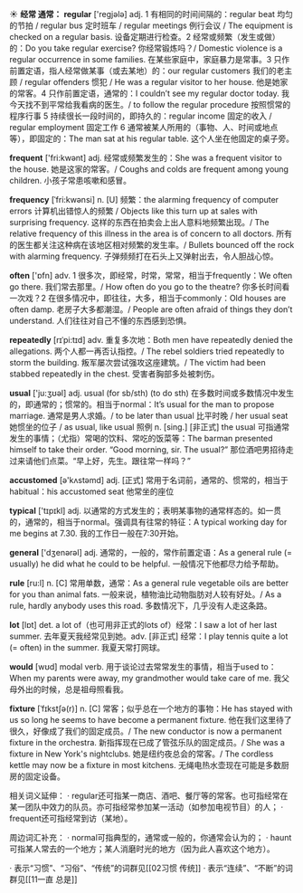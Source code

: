 ☀ <span class="category">**经常 通常：**</span>
<span class="vocabulary">**regular**</span> ['reɡjələ] 
<span class="definition">adj. 1 有相同的时间间隔的：</span>regular beat 均匀的节拍 / regular bus 定时班车 / regular meetings 例行会议 / The equipment is checked on a regular basis. 设备定期进行检查。<span class="definition">2 经常或频繁（发生或做）的：</span>Do you take regular exercise? 你经常锻炼吗？/ Domestic violence is a regular occurrence in some families. 在某些家庭中，家庭暴力是常事。<span class="definition">3 只作前置定语，指人经常做某事（或去某地）的：</span>our regular customers 我们的老主顾 / regular offenders 惯犯 / He was a regular visitor to her house. 他是她家的常客。<span class="definition">4 只作前置定语，通常的：</span>I couldn’t see my regular doctor today. 我今天找不到平常给我看病的医生。/ to follow the regular procedure 按照惯常的程序行事 <span class="definition">5 持续很长一段时间的，即持久的：</span>regular income 固定的收入 / regular employment 固定工作 <span class="definition">6 通常被某人所用的（事物、人、时间或地点等），即固定的：</span>The man sat at his regular table. 这个人坐在他固定的桌子旁。

<span class="vocabulary">**frequent**</span> ['fri:kwənt] 
<span class="definition">adj. 经常或频繁发生的：</span>She was a frequent visitor to the house. 她是这家的常客。/ Coughs and colds are frequent among young children. 小孩子常患咳嗽和感冒。
           
<span class="vocabulary">**frequency**</span> [ˈfri:kwənsi]
<span class="definition">n. [U] 频繁：</span>the alarming frequency of computer errors 计算机出错惊人的频繁 / Objects like this turn up at sales with surprising frequency. 这样的东西在拍卖会上出人意料地频繁出现。/ The relative frequency of this illness in the area is of concern to all doctors. 所有的医生都关注这种病在该地区相对频繁的发生率。/ Bullets bounced off the rock with alarming frequency. 子弹频频打在石头上又弹射出去，令人胆战心惊。

<span class="vocabulary">**often**</span> ['ɒfn] 
<span class="definition">adv. 1 很多次，即经常，时常，常常，相当于frequently：</span>We often go there. 我们常去那里。/ How often do you go to the theatre? 你多长时间看一次戏？<span class="definition">2 在很多情况中，即往往，大多，相当于commonly：</span>Old houses are often damp. 老房子大多都潮湿。/ People are often afraid of things they don’t understand. 人们往往对自己不懂的东西感到恐惧。
           
<span class="vocabulary">**repeatedly**</span> [rɪˈpi:tɪd] 
<span class="definition">adv. 重复多次地：</span>Both men have repeatedly denied the allegations. 两个人都一再否认指控。/ The rebel soldiers tried repeatedly to storm the building. 叛军屡次尝试强攻这座建筑。/ The victim had been stabbed repeatedly in the chest. 受害者胸部多处被刺伤。

<span class="vocabulary">**usual**</span> ['ju:ӡʊəl] 
<span class="definition">adj. usual (for sb/sth) (to do sth) 在多数时间或多数情况中发生的，即通常的；惯常的。相当于normal：</span>It’s usual for the man to propose marriage. 通常是男人求婚。/ to be later than usual 比平时晚 / her usual seat 她惯坐的位子 / as usual, like usual 照例 <span class="definition">n. [sing.] [非正式] the usual 可指通常发生的事情；（尤指）常喝的饮料、常吃的饭菜等：</span>The barman presented himself to take their order. “Good morning, sir. The usual?” 那位酒吧男招待走过来请他们点菜。“早上好，先生。跟往常一样吗？”

<span class="vocabulary">**accustomed**</span> [ə'kʌstəmd] 
<span class="definition">adj. [正式] 常用于名词前，通常的、惯常的，相当于habitual：</span>his accustomed seat 他常坐的座位

<span class="vocabulary">**typical**</span> ['tɪpɪkl] 
<span class="definition">adj. 以通常的方式发生的；表明某事物的通常样态的。如一贯的，通常的，相当于normal。强调具有往常的特征：</span>A typical working day for me begins at 7.30. 我的工作日一般在7:30开始。

<span class="vocabulary">**general**</span> ['dӡenərəl] 
<span class="definition">adj. 通常的，一般的，常作前置定语：</span>As a general rule (= usually) he did what he could to be helpful. 一般情况下他都尽力给予帮助。

<span class="vocabulary">**rule**</span> [ru:l] 
<span class="definition">n. [C] 常用单数，通常：</span>As a general rule vegetable oils are better for you than animal fats. 一般来说，植物油比动物脂肪对人较有好处。/ As a rule, hardly anybody uses this road. 多数情况下，几乎没有人走这条路。

<span class="vocabulary">**lot**</span> [lɒt] 
<span class="definition">det. a lot of（也可用非正式的lots of）经常：</span>I saw a lot of her last summer. 去年夏天我经常见到她。<span class="definition">adv. [非正式] 经常：</span>I play tennis quite a lot (= often) in the summer. 我夏天常打网球。

<span class="vocabulary">**would**</span> [wʊd] 
<span class="definition">modal verb. 用于谈论过去常常发生的事情，相当于used to：</span>When my parents were away, my grandmother would take care of me. 我父母外出的时候，总是祖母照看我。
           
<span class="vocabulary">**fixture**</span> [ˈfɪkstʃə(r)]
<span class="definition">n. [C] 常客；似乎总在一个地方的事物：</span>He has stayed with us so long he seems to have become a permanent fixture. 他在我们这里待了很久，好像成了我们的固定成员。/ The new conductor is now a permanent fixture in the orchestra. 新指挥现在已成了管弦乐队的固定成员。/ She was a fixture in New York's nightclubs. 她是纽约夜总会的常客。/ The cordless kettle may now be a fixture in most kitchens. 无绳电热水壶现在可能是多数厨房的固定设备。

相关词义延伸：
· regular还可指某一商店、酒吧、餐厅等的常客。也可指经常在某一团队中效力的队员。亦可指经常参加某一活动（如参加电视节目）的人；
· frequent还可指经常到访（某地）。

周边词汇补充：
· normal可指典型的，通常或一般的，你通常会认为的；
· haunt可指某人常去的一个地方；某人消磨时光的地方（因为此人喜欢这个地方）。

· 表示“习惯”、“习俗”、“传统”的词群见[[02习惯 传统]]
· 表示“连续”、“不断”的词群见[[11一直 总是]]
